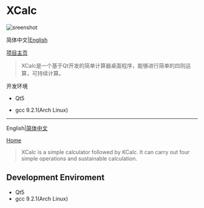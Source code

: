 # XCalc
![sreenshot](https://github.com/jaywhen/XCalc/blob/master/XCalc_Image/v1_0.png)

简体中文|[English](#En)

[项目主页](https://jaywhen.com/post/xcacl/)

> XCalc是一个基于Qt开发的简单计算器桌面程序，能够进行简单的四则运算，可持续计算。

开发环境
* Qt5

* gcc 9.2.1(Arch Linux)
  <a name="En"/>

  

--------

English|[简体中文](#Ch)



[Home](https://jaywhen.com/post/xcacl/)

> XCalc is a simple calculator followed by KCalc.
> It can carry out four simple operations and sustainable calculation.

## Development Enviroment

* Qt5
* gcc 9.2.1(Arch Linux)

